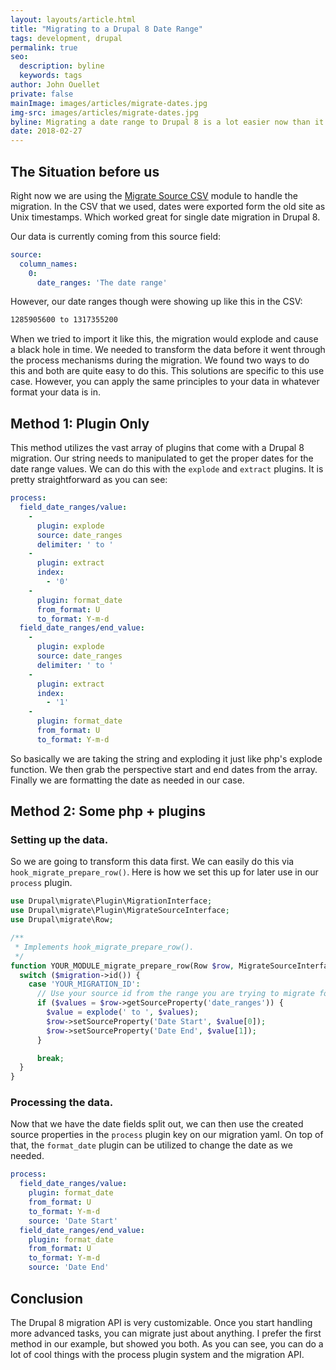 ```yaml
---
layout: layouts/article.html
title: "Migrating to a Drupal 8 Date Range"
tags: development, drupal
permalink: true
seo:
  description: byline
  keywords: tags
author: John Ouellet
private: false
mainImage: images/articles/migrate-dates.jpg
img-src: images/articles/migrate-dates.jpg
byline: Migrating a date range to Drupal 8 is a lot easier now than it was a year ago.  Below I will show you how to transform the data to get the date ranges to migrate to Drupal 8 properly.
date: 2018-02-27
---
```


The Situation before us
---------------------

Right now we are using the [Migrate Source CSV](https://www.drupal.org/project/migrate_source_csv) module to handle the migration.  In the CSV that we used, dates were exported form the old site as Unix timestamps.  Which worked great for single date migration in Drupal 8.

Our data is currently coming from this source field:

```yaml
source:
  column_names:
    0:
      date_ranges: 'The date range'
```

However, our date ranges though were showing up like this in the CSV:

```bash
1285905600 to 1317355200
```

When we tried to import it like this, the migration would explode and cause a black hole in time.  We needed to transform the data before it went through the process mechanisms during the migration.  We found two ways to do this and both are quite easy to do this.  This solutions are specific to this use case.  However, you can apply the same principles to your data in whatever format your data is in.


Method 1: Plugin Only
---------------------

This method utilizes the vast array of plugins that come with a Drupal 8 migration.  Our string needs to manipulated to get the proper dates for the date range values.  We can do this with the ```explode``` and ```extract``` plugins.  It is pretty straightforward as you can see:

```yaml
process:
  field_date_ranges/value:
    -
      plugin: explode
      source: date_ranges
      delimiter: ' to '
    -
      plugin: extract
      index:
        - '0'
    -
      plugin: format_date
      from_format: U
      to_format: Y-m-d
  field_date_ranges/end_value:
    -
      plugin: explode
      source: date_ranges
      delimiter: ' to '
    -
      plugin: extract
      index:
        - '1'
    -
      plugin: format_date
      from_format: U
      to_format: Y-m-d
```

So basically we are taking the string and exploding it just like php's explode function.  We then grab the perspective start and end dates from the array.  Finally we are formatting the date as needed in our case.

Method 2: Some php + plugins
----------------------------

### Setting up the data.

So we are going to transform this data first.  We can easily do this via ```hook_migrate_prepare_row()```.  Here is how we set this up for later use in our ```process``` plugin.

```php
use Drupal\migrate\Plugin\MigrationInterface;
use Drupal\migrate\Plugin\MigrateSourceInterface;
use Drupal\migrate\Row;

/**
 * Implements hook_migrate_prepare_row().
 */
function YOUR_MODULE_migrate_prepare_row(Row $row, MigrateSourceInterface $source, MigrationInterface $migration) {
  switch ($migration->id()) {
    case 'YOUR_MIGRATION_ID':
      // Use your source id from the range you are trying to migrate form the yml.
      if ($values = $row->getSourceProperty('date_ranges')) {
        $value = explode(' to ', $values);
        $row->setSourceProperty('Date Start', $value[0]);
        $row->setSourceProperty('Date End', $value[1]);
      }

      break;
  }
}
```

### Processing the data.

Now that we have the date fields split out, we can then use the created source properties in the ```process``` plugin key on our migration yaml.  On top of that, the ```format_date``` plugin can be utilized to change the date as we needed.

```yaml
process:
  field_date_ranges/value:
    plugin: format_date
    from_format: U
    to_format: Y-m-d
    source: 'Date Start'
  field_date_ranges/end_value:
    plugin: format_date
    from_format: U
    to_format: Y-m-d
    source: 'Date End'
```

Conclusion
----------

The Drupal 8 migration API is very customizable.  Once you start handling more advanced tasks, you can migrate just about anything.  I prefer the first method in our example, but showed you both.  As you can see, you can do a lot of cool things with the process plugin system and the migration API.
